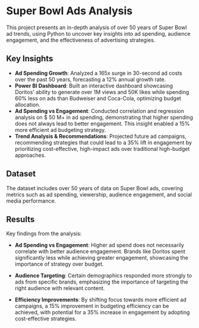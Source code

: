 # **Super Bowl Ads Analysis**

This project presents an in-depth analysis of over 50 years of Super Bowl ad trends, using Python to uncover key insights into ad spending, audience engagement, and the effectiveness of advertising strategies.

## **Key Insights**

* **Ad Spending Growth**: Analyzed a 165x surge in 30-second ad costs over the past 50 years, forecasting a 12% annual growth rate.  
* **Power BI Dashboard**: Built an interactive dashboard showcasing Doritos' ability to generate over 1M views and 50K likes while spending 60% less on ads than Budweiser and Coca-Cola, optimizing budget allocation.  
* **Ad Spending vs Engagement**: Conducted correlation and regression analysis on $ 50 M+ in ad spending, demonstrating that higher spending does not always lead to better engagement. This insight enabled a 15% more efficient ad budgeting strategy.  
* **Trend Analysis & Recommendations**: Projected future ad campaigns, recommending strategies that could lead to a 35% lift in engagement by prioritizing cost-effective, high-impact ads over traditional high-budget approaches.

## **Dataset**

The dataset includes over 50 years of data on Super Bowl ads, covering metrics such as ad spending, viewership, audience engagement, and social media performance.

## **Results**

Key findings from the analysis:

* **Ad Spending vs Engagement**: Higher ad spend does not necessarily correlate with better audience engagement. Brands like Doritos spent significantly less while achieving greater engagement, showcasing the importance of strategy over budget.

* **Audience Targeting**: Certain demographics responded more strongly to ads from specific brands, emphasizing the importance of targeting the right audience with relevant content.

* **Efficiency Improvements**: By shifting focus towards more efficient ad campaigns, a 15% improvement in budgeting efficiency can be achieved, with potential for a 35% increase in engagement by adopting cost-effective strategies.